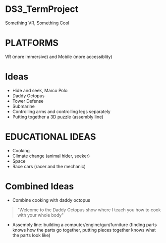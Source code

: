 # DS3_TermProject
Something VR, Something Cool

# PLATFORMS
VR (more immersive) and Mobile (more accessiblity)

# Ideas
- Hide and seek, Marco Polo
- Daddy Octopus
- Tower Defense
- Submarine
- Controlling arms and controlling legs separately
- Putting together a 3D puzzle (assembly line)

# EDUCATIONAL IDEAS
- Cooking
- Climate change (animal hider, seeker)
- Space
- Race cars (racer and the mechanic)

# Combined Ideas
- Combine cooking with daddy octopus
> "Welcome to the Daddy Octopus show where I teach you how to cook with your whole body"
- Assembly line: building a computer/engine/gun/furniture
(finding parts knows how the parts go together, putting pieces together knows what the parts look like)
